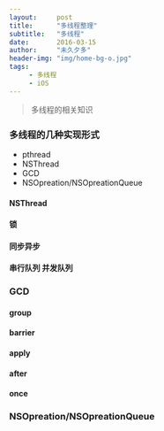 ```yaml
---
layout:     post
title:      "多线程整理"
subtitle:   "多线程"
date:       2016-03-15
author:     "未久夕多"
header-img: "img/home-bg-o.jpg"
tags:
	 - 多线程
	 - iOS
---
```


> 多线程的相关知识

### 多线程的几种实现形式
* pthread
* NSThread
* GCD
* NSOpreation/NSOpreationQueue

#### NSThread

#### 锁


#### 同步异步

#### 串行队列  并发队列

### GCD

#### group

#### barrier

#### apply

#### after

#### once

### NSOpreation/NSOpreationQueue
